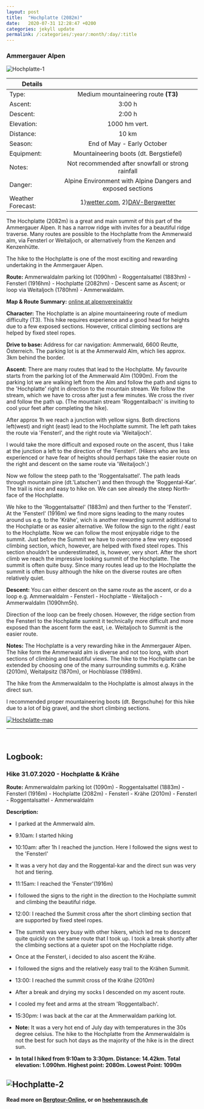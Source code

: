 ```yaml
---
layout: post
title:  "Hochplatte (2082m)"
date:   2020-07-31 12:28:47 +0200
categories: jekyll update
permalink: /:categories/:year/:month/:day/:title
---
```

### Ammergauer Alpen
![Hochplatte-1](/hikingblog.github.io/assets/img/hiking/Hochplatte-1.jpg)



| Details       |               |
| ------------- |:-------------:|
| Type:         | Medium mountaineering route **(T3)**  |
| Ascent:       | 3:00 h        |
| Descent:      | 2:00 h        |
| Elevation:    | 1000 hm vert.  |
| Distance:     | 10 km       |
| Season:       |  End of May - Early October |
| Equipment:    |  Mountaineering boots (dt. Bergstiefel) |
| Notes:        | Not recommended after snowfall or strong rainfall|
| Danger:       | Alpine Environment with Alpine Dangers and exposed sections  |
| Weather Forecast:   | 1)[wetter.com](https://www.wetter.com/deutschland/garmisch-partenkirchen/DE0003244.html), 2)[DAV-Bergwetter](https://www.alpenverein.de/DAV-Services/Bergwetter/Allgaeu-Karwendel-Ammergau-Zugspitze-Arlberg)|

The Hochplatte (2082m) is a great and main summit of this part of the Ammergauer Alpen. It has a narrow ridge with invites for a beautiful ridge traverse. Many routes are possible to the Hochplatte from the Ammerwald alm, via Fensterl or Weitaljoch, or alternatively from the Kenzen and Kenzenhütte.

The hike to the  Hochplatte is one of the most exciting and rewarding undertaking in the Ammergauer Alpen.
<br>

**Route:**
Ammerwaldalm parking lot (1090hm) - Roggentalsattel (1883hm) - Fensterl (1916hm) - Hochplatte (2082hm) - Descent same as Ascent; or loop via Weitaljoch (1780hm) - Ammerwaldalm.

**Map & Route Summary:**   [online at alpenvereinaktiv](https://www.alpenvereinaktiv.com/de/tour/hochplatte-2082m-am-2020-07-31/180329646/?share=%7Eznpxueke%244osgistk)

**Character:** The Hochplatte is an alpine mountaineering route of  medium difficulty (T3). This hike requires experience and a good head for heights due to a few exposed sections. However, critical climbing sections are helped by fixed steel ropes.

**Drive to base:**
Address for car navigation: Ammerwald, 6600 Reutte, Österreich. The parking lot is at the Ammerwald Alm, which lies approx. 3km behind the border.


**Ascent:**
There are many routes that lead to the Hochplatte. My favourite starts from the parking lot of the Ammerwald Alm (1090m). From the parking lot we are walking left from the Alm and follow the path and signs to the 'Hochplatte' right in direction to the mountain stream. We follow the stream, which we have to cross after just a few minutes. We cross the river and follow the path up. (The mountain stream 'Roggentalbach' is inviting to cool your feet after completing the hike).

After approx 1h we reach a junction  with yellow signs. Both directions left(west) and right (east) lead to the Hochplatte summit. The left path takes the route via 'Fensterl', and the right route via 'Weitaljoch'.

I would take the more difficult and exposed route on the ascent, thus I take at the junction a left to the direction of the 'Fensterl'. (Hikers who are less experienced or have fear of heights should perhaps take the easier route on the right and descent on the same route via 'Weitaljoch'.)

Now we follow the steep path to the 'Roggentalsattel'. The path leads through mountain pine (dt.'Latschen') and then through the 'Roggental-Kar'. The trail is nice and easy to hike on. We can see already the steep North-face of the Hochplatte.

We hike to the 'Roggentalsattel' (1883m) and then further to the 'Fensterl'. At the 'Fensterl' (1916m) we find more signs leading to the many routes around us e.g. to the 'Krähe', wich is another rewarding summit additional to the Hochplatte or as easier alternative. We follow the sign to the right / east to the Hochplatte. Now we can follow the most enjoyable ridge to the summit. Just before the Summit we have to overcome a few very exposed climbing section, which, however, are helped with fixed steel ropes. This section shouldn’t be underestimated, is, however, very short. After the short climb we reach the impressive looking summit of the Hochplatte. The summit is often quite busy. Since many routes lead up to the Hochplatte the summit is often busy although the hike on the diverse routes are often relatively quiet.


**Descent:**
You can either descent on the same route as the ascent, or do a loop e.g. Ammerwaldalm - Fensterl - Hochplatte - Weitaljoch - Ammerwaldalm (1090hm5h).

Direction of the loop can be freely chosen. However, the ridge section from the Fensterl to the Hochplatte summit it technically more difficult and more exposed than the ascent form the east, i.e. Weitaljoch to Summit is the easier route.

**Notes:**
The Hochplatte is a very rewarding hike in the Ammergauer Alpen. The hike form the Ammerwald alm is diverse and not too long, with short sections of climbing and beautiful views. The hike to the Hochplatte can be extended by choosing one of the many surrounding summits e.g. Krähe (2010m), Weitalpsitz (1870m), or Hochblasse (1989m).

The hike from the Ammerwaldalm to the Hochplatte is almost always in the direct sun.

I recommended proper mountaineering boots (dt. Bergschuhe) for this hike due to a lot of big gravel, and the short climbing sections.




[![Hochplatte-map](/hikingblog.github.io/assets/img/hiking/Hochplatte-map.jpg)](https://www.alpenvereinaktiv.com/de/tour/hochplatte-2082m-am-2020-07-31/180329646/?share=%7Eznpxueke%244osgistk)

-------

<br>

## Logbook:

### Hike 31.07.2020 - Hochplatte & Krähe
**Route:**  Ammerwaldalm parking lot (1090m) - Roggentalsattel (1883m) - Fensterl (1916m) - Hochplatte (2082m) - Fensterl - Krähe (2010m) - Fensterl - Roggentalsattel - Ammerwaldalm

**Description:**
- I parked at the Ammerwald alm.
- 9.10am: I started hiking
- 10:10am: after 1h I reached the junction. Here I followed the signs west to the 'Fensterl'
- It was a very hot day and the Roggental-kar and the direct sun was very hot and tiering.
- 11:15am: I reached the 'Fenster'(1916m)
- I followed the signs to the right in the direction to the Hochplatte summit and climbing the beautiful ridge.
- 12:00: I reached the Summit cross after the short climbing section that are supported by fixed steel ropes.
- The summit was very busy with other hikers, which led me to descent quite quickly on the same route that I took up. I took a break shortly after the climbing sections at a quieter spot on the Hochplatte ridge.
- Once at the Fensterl, i decided to also ascent the Krähe.
- I followed the signs and the relatively easy trail to the Krähen Summit.
- 13:00: I reached the summit cross of the Krähe (2010m)
- After a break and drying my socks I descended on my ascent route.
- I cooled my feet and arms at the stream 'Roggentalbach'.
- 15:30pm: I was back at the car at the Ammerwaldam parking lot.

- **Note:** It was a very hot end of July day with temperatures in the 30s degree celsius. The hike to the Hochplatte from the Ammerwaldalm is not the best for such hot days as the majority of the hike is in the direct sun.


- **In total I hiked from 9:10am to 3:30pm. Distance: 14.42km. Total elevation: 1.090hm. Highest point: 2080m. Lowest Point: 1090m**

![Hochplatte-2](/hikingblog.github.io/assets/img/hiking/Hochplatte-2.jpg)
---

#### Read more on [Bergtour-Online](https://www.bergtour-online.de/bergtouren/bergwanderungen/schwer/wanderung-hochplatte/), or on [hoehenrausch.de](https://www.hoehenrausch.de/berge/hochplatte-ammergauer/)
